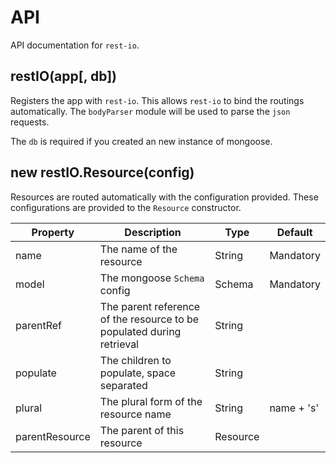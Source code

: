 # API
API documentation for `rest-io`.

## restIO(app[, db])
Registers the app with `rest-io`. This allows `rest-io` to bind the routings automatically. The `bodyParser` module will be used to parse the `json` requests.

The `db` is required if you created an new instance of mongoose.

## new restIO.Resource(config)
Resources are routed automatically with the configuration provided. These configurations are provided to the `Resource` constructor.

Property       | Description                                                           | Type     | Default
-------------- | --------------------------------------------------------------------- | -------- | ----------
name           | The name of the resource                                              | String   | Mandatory
model          | The mongoose `Schema` config                                          | Schema   | Mandatory
parentRef      | The parent reference of the resource to be populated during retrieval | String   |
populate       | The children to populate, space separated                             | String   |
plural         | The plural form of the resource name                                  | String   | name + 's'
parentResource | The parent of this resource                                           | Resource |
